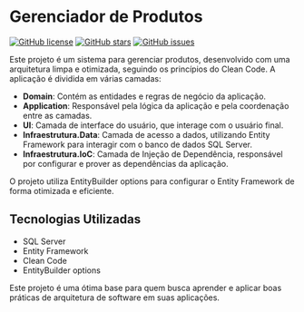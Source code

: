 # Gerenciador de Produtos

[![GitHub license](https://img.shields.io/github/license/seu-usuario/seu-repositorio.svg)](https://github.com/seu-usuario/seu-repositorio/blob/main/LICENSE)
[![GitHub stars](https://img.shields.io/github/stars/seu-usuario/seu-repositorio.svg)](https://github.com/seu-usuario/seu-repositorio/stargazers)
[![GitHub issues](https://img.shields.io/github/issues/seu-usuario/seu-repositorio.svg)](https://github.com/seu-usuario/seu-repositorio/issues)

Este projeto é um sistema para gerenciar produtos, desenvolvido com uma arquitetura limpa e otimizada, seguindo os princípios do Clean Code. A aplicação é dividida em várias camadas:

- **Domain**: Contém as entidades e regras de negócio da aplicação.
- **Application**: Responsável pela lógica da aplicação e pela coordenação entre as camadas.
- **UI**: Camada de interface do usuário, que interage com o usuário final.
- **Infraestrutura.Data**: Camada de acesso a dados, utilizando Entity Framework para interagir com o banco de dados SQL Server.
- **Infraestrutura.IoC**: Camada de Injeção de Dependência, responsável por configurar e prover as dependências da aplicação.

O projeto utiliza EntityBuilder options para configurar o Entity Framework de forma otimizada e eficiente.

## Tecnologias Utilizadas

- SQL Server
- Entity Framework
- Clean Code
- EntityBuilder options

Este projeto é uma ótima base para quem busca aprender e aplicar boas práticas de arquitetura de software em suas aplicações.

